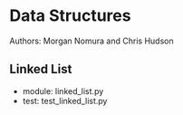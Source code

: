 # Data Structures
Authors: Morgan Nomura and Chris Hudson

## Linked List
- module: linked_list.py
- test: test_linked_list.py
